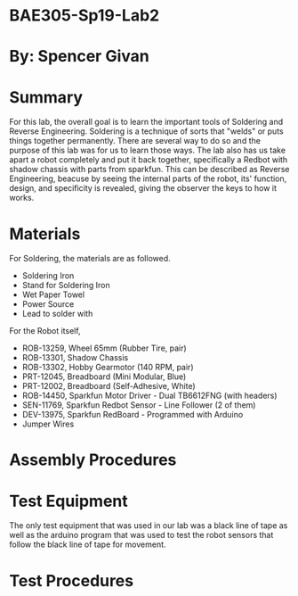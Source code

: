 # BAE305-Sp19-Lab2
# By: Spencer Givan
# Summary
For this lab, the overall goal is to learn the important tools of Soldering and Reverse Engineering. Soldering is a technique of sorts that "welds" or puts things together permanently. There are several way to do so and the purpose of this lab was for us to learn those ways. The lab also has us take apart a robot completely and put it back together, specifically a Redbot with shadow chassis with parts from sparkfun. This can be described as Reverse Engineering, beacuse by seeing the internal parts of the robot, its' function, design, and specificity is revealed, giving the observer the keys to how it works.
# Materials
For Soldering, the materials are as followed.
- Soldering Iron
- Stand for Soldering Iron
- Wet Paper Towel
- Power Source
- Lead to solder with

For the Robot itself,
- ROB-13259, Wheel 65mm (Rubber Tire, pair)
- ROB-13301, Shadow Chassis
- ROB-13302, Hobby Gearmotor (140 RPM, pair)
- PRT-12045, Breadboard (Mini Modular, Blue)
- PRT-12002, Breadboard (Self-Adhesive, White)
- ROB-14450, Sparkfun Motor Driver - Dual TB6612FNG (with headers)
- SEN-11769, Sparkfun Redbot Sensor - Line Follower (2 of them)
- DEV-13975, Sparkfun RedBoard - Programmed with Arduino
- Jumper Wires

# Assembly Procedures

# Test Equipment
The only test equipment that was used in our lab was a black line of tape as well as the arduino program that was used to test the robot sensors that follow the black line of tape for movement.

# Test Procedures
